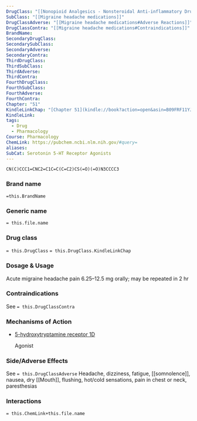 ```yaml
---
DrugClass: "[[Nonopioid Analgesics - Nonsteroidal Anti-inflammatory Drugs]]"
SubClass: "[[Migraine headache medications]]"
DrugClassAdverse: "[[Migraine headache medications#Adverse Reactions]]"
DrugClassContra: "[[Migraine headache medications#Contraindications]]"
BrandName: 
SecondaryDrugClass: 
SecondarySubClass: 
SecondaryAdverse: 
SecondaryContra: 
ThirdDrugClass: 
ThirdSubClass: 
ThirdAdverse: 
ThirdContra: 
FourthDrugClass: 
FourthSubClass: 
FourthAdverse: 
FourthContra: 
Chapter: "51"
KindleLinkChap: "[Chapter 51](kindle://book?action=open&asin=B09FRF11YJ&location=30282)"
KindleLink: 
tags:
  - Drug
  - Pharmacology
Course: Pharmacology
ChemLink: https://pubchem.ncbi.nlm.nih.gov/#query=
aliases: 
SubCat: Serotonin 5-HT Receptor Agonists
---
```

```smiles
CN(C)CCC1=CNC2=C1C=C(C=C2)CS(=O)(=O)N3CCCC3
```

### Brand name
`=this.BrandName`

### Generic name
`= this.file.name`

### Drug class 
`= this.DrugClass`
	`= this.DrugClass.KindleLinkChap`

### Dosage & Usage
Acute migraine headache pain
6.25–12.5 mg orally; may be repeated in 2 hr

### Contraindications
See `= this.DrugClassContra`

### Mechanisms of Action
- [5-hydroxytryptamine receptor 1D](https://go.drugbank.com/drugs/DB00918#BE0000659)
    
    Agonist

### Side/Adverse Effects
See `= this.DrugClassAdverse`
Headache, dizziness, fatigue, [[somnolence]], nausea, dry [[Mouth]], flushing, hot/cold sensations, pain in chest or neck, paresthesias

### Interactions

`= this.ChemLink+this.file.name`

